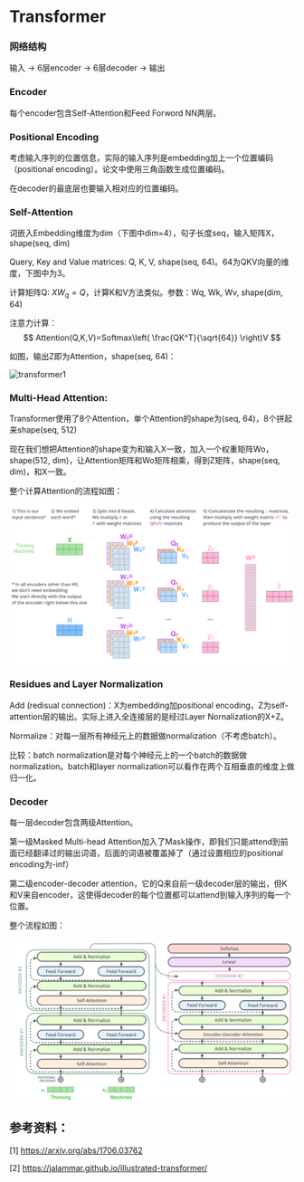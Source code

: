 # Transformer

### 网络结构

输入 -> 6层encoder -> 6层decoder -> 输出

### Encoder

每个encoder包含Self-Attention和Feed Forword NN两层。

### Positional Encoding

考虑输入序列的位置信息，实际的输入序列是embedding加上一个位置编码（positional encoding）。论文中使用三角函数生成位置编码。

在decoder的最底层也要输入相对应的位置编码。

### Self-Attention

词嵌入Embedding维度为dim（下图中dim=4），句子长度seq，输入矩阵X，shape(seq, dim) 

Query, Key and Value matrices: Q, K, V, shape(seq, 64)。64为QKV向量的维度，下图中为3。

计算矩阵Q: $XW_q=Q$，计算K和V方法类似。参数：Wq, Wk, Wv, shape(dim, 64)

注意力计算：
$$
Attention(Q,K,V)=Softmax\left( \frac{QK^T}{\sqrt{64}} \right)V
$$

如图，输出Z即为Attention，shape(seq, 64)：

![transformer1](D:\Users\test\Documents\GitHub\Subterranean-Animism\image_storage\transformer1.png)



### Multi-Head Attention:

Transformer使用了8个Attention，单个Attention的shape为(seq, 64)，8个拼起来shape(seq, 512)

现在我们想把Attention的shape变为和输入X一致，加入一个权重矩阵Wo，shape(512, dim)，让Attention矩阵和Wo矩阵相乘，得到Z矩阵，shape(seq, dim)，和X一致。

整个计算Attention的流程如图：

![transformer2](..\image_storage\transformer2.png)



### Residues and Layer Normalization

Add (redisual connection)：X为embedding加positional encoding，Z为self-attention层的输出。实际上进入全连接层的是经过Layer Nornalization的X+Z。

Normalize：对每一层所有神经元上的数据做normalization（不考虑batch）。

比较：batch normalization是对每个神经元上的一个batch的数据做normalization。batch和layer normalization可以看作在两个互相垂直的维度上做归一化。

### Decoder

每一层decoder包含两级Attention。

第一级Masked Multi-head Attention加入了Mask操作，即我们只能attend到前面已经翻译过的输出词语，后面的词语被覆盖掉了（通过设置相应的positional encoding为-inf）

第二级encoder-decoder attention，它的Q来自前一级decoder层的输出，但K和V来自encoder，这使得decoder的每个位置都可以attend到输入序列的每一个位置。

整个流程如图：

![transformer3](../image_storage/transformer3.png)





## 参考资料：

[1] https://arxiv.org/abs/1706.03762

[2] https://jalammar.github.io/illustrated-transformer/

